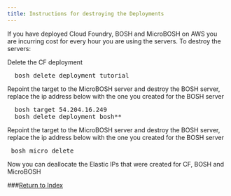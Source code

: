 ```yaml
---
title: Instructions for destroying the Deployments
---
```


If you have deployed Cloud Foundry, BOSH and MicroBOSH on AWS you are incurring cost for every hour you are using the servers.  To destroy the servers:

Delete the CF deployment

<pre class="terminal">
  bosh delete deployment tutorial
</pre>

Repoint the target to the MicroBOSH server and destroy the BOSH server, replace the ip address below with the one you created for the BOSH server

<pre class="terminal">
  bosh target 54.204.16.249
  bosh delete deployment bosh**
</pre>

Repoint the target to the MicroBOSH server and destroy the BOSH server, replace the ip address below with the one you created for the BOSH server

<pre class="terminal">
 bosh micro delete
</pre>

Now you can deallocate the Elastic IPs that were created for CF, BOSH and MicroBOSH

###[Return to Index](/docs/running/deploying-cf/aws-ec2/index.html)
